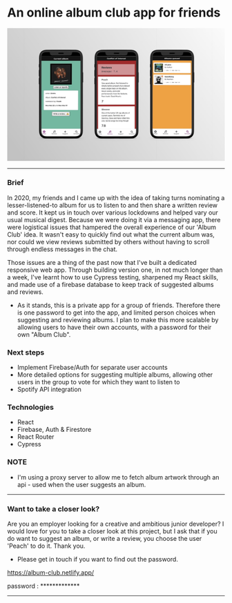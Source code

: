# An online album club app for friends

![](/src/assets/album-club-3-screens.jpg)

---

### Brief

In 2020, my friends and I came up with the idea of taking turns nominating a lesser-listened-to album for us to listen to and then share a written review and score. It kept us in touch over various lockdowns and helped vary our usual musical digest. Because we were doing it via a messaging app, there were logistical issues that hampered the overall experience of our 'Album Club' idea. It wasn't easy to quickly find out what the current album was, nor could we view reviews submitted by others without having to scroll through endless messages in the chat.

Those issues are a thing of the past now that I've built a dedicated responsive web app. Through building version one, in not much longer than a week, I've learnt how to use Cypress testing, sharpened my React skills, and made use of a firebase database to keep track of suggested albums and reviews.

- As it stands, this is a private app for a group of friends. Therefore there is one password to get into the app, and limited person choices when suggesting and reviewing albums. I plan to make this more scalable by allowing users to have their own accounts, with a password for their own "Album Club".

### Next steps

- Implement Firebase/Auth for separate user accounts
- More detailed options for suggesting multiple albums, allowing other users in the group to vote for which they want to listen to
- Spotify API integration

### Technologies

- React
- Firebase, Auth & Firestore
- React Router
- Cypress

### NOTE

- I'm using a proxy server to allow me to fetch album artwork through an api - used when the user suggests an album.

---

### Want to take a closer look?

Are you an employer looking for a creative and ambitious junior developer? I would love for you to take a closer look at this project, but I ask that if you do want to suggest an album, or write a review, you choose the user 'Peach' to do it. Thank you.
- Please get in touch if you want to find out the password.

https://album-club.netlify.app/

password : *************

---
